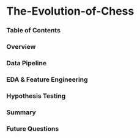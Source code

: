 # The-Evolution-of-Chess
### Table of Contents
### Overview
### Data Pipeline
### EDA & Feature Engineering
### Hypothesis Testing
### Summary
### Future Questions
